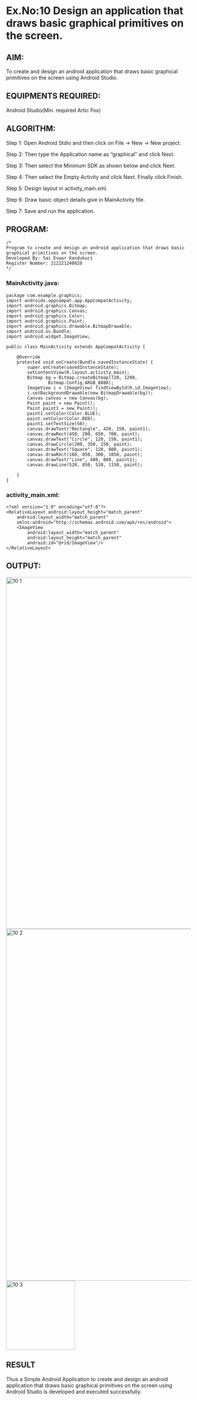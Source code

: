 # Ex.No:10 Design an application that draws basic graphical primitives on the screen.

## AIM:

To create and design an android application that draws basic graphical primitives on the screen using Android Studio.

## EQUIPMENTS REQUIRED:

Android Studio(Min. required Artic Fox)

## ALGORITHM:

Step 1: Open Android Stdio and then click on File -> New -> New project.

Step 2: Then type the Application name as “graphical″ and click Next. 

Step 3: Then select the Minimum SDK as shown below and click Next.

Step 4: Then select the Empty Activity and click Next. Finally click Finish.

Step 5: Design layout in activity_main.xml.

Step 6: Draw basic object details give in MainActivity file.

Step 7: Save and run the application.

## PROGRAM:
```
/*
Program to create and design an android application that draws basic graphical primitives on the screen.
Developed By: Sai Eswar Kandukuri
Register Number: 212221240020
*/
```

### MainActivity.java:
```
package com.example.graphics;
import androidx.appcompat.app.AppCompatActivity;
import android.graphics.Bitmap;
import android.graphics.Canvas;
import android.graphics.Color;
import android.graphics.Paint;
import android.graphics.drawable.BitmapDrawable;
import android.os.Bundle;
import android.widget.ImageView;

public class MainActivity extends AppCompatActivity {

    @Override
    protected void onCreate(Bundle savedInstanceState) {
        super.onCreate(savedInstanceState);
        setContentView(R.layout.activity_main);
        Bitmap bg = Bitmap.createBitmap(720, 1280,
                Bitmap.Config.ARGB_8888);
        ImageView i = (ImageView) findViewById(R.id.ImageView);
        i.setBackgroundDrawable(new BitmapDrawable(bg));
        Canvas canvas = new Canvas(bg);
        Paint paint = new Paint();
        Paint paint1 = new Paint();
        paint1.setColor(Color.BLUE);
        paint.setColor(Color.RED);
        paint1.setTextSize(50);
        canvas.drawText("Rectangle", 420, 150, paint1);
        canvas.drawRect(450, 200, 650, 700, paint);
        canvas.drawText("Circle", 120, 150, paint1);
        canvas.drawCircle(200, 350, 150, paint);
        canvas.drawText("Square", 120, 800, paint1);
        canvas.drawRect(100, 850, 300, 1050, paint);
        canvas.drawText("Line", 480, 800, paint1);
        canvas.drawLine(520, 850, 520, 1150, paint);

    }
}
```

### activity_main.xml:
```
<?xml version="1.0" encoding="utf-8"?>
<RelativeLayout android:layout_height="match_parent"
    android:layout_width="match_parent"
    xmlns:android="http://schemas.android.com/apk/res/android">
    <ImageView
        android:layout_width="match_parent"
        android:layout_height="match_parent"
        android:id="@+id/ImageView"/>
</RelativeLayout>
```
## OUTPUT:

<img width="960" alt="10 1" src="https://user-images.githubusercontent.com/93427522/204132561-95fc117d-e6f5-48c4-8a32-812cbabb4ccc.png">
<img width="960" alt="10 2" src="https://user-images.githubusercontent.com/93427522/204132563-80f1263b-dc59-4882-b5b8-aed7a8d6bd18.png">
<img width="188" alt="10 3" src="https://user-images.githubusercontent.com/93427522/204132569-af4dc5dd-6ee5-449b-9238-964aafe59a07.png">

## RESULT
Thus a Simple Android Application to create and design an android application that draws basic graphical primitives on the screen using Android Studio is developed and executed successfully.

